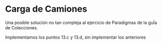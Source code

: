 # Carga de Camiones
Una posible solución no tan compleja al ejercicio de Paradigmas de la guÍa de Colecciones.

Implementamos los puntos 13.c y 13.d, sin implementar los anteriores